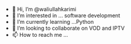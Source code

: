 - 👋 Hi, I’m @waliullahkarimi
- 👀 I’m interested in ... software development
- 🌱 I’m currently learning ...Python
- 💞️ I’m looking to collaborate on VOD and IPTV
- 📫 How to reach me ...

<!---
waliullahkarimi/waliullahkarimi is a ✨ special ✨ repository because its `README.md` (this file) appears on your GitHub profile.
You can click the Preview link to take a look at your changes.
--->
